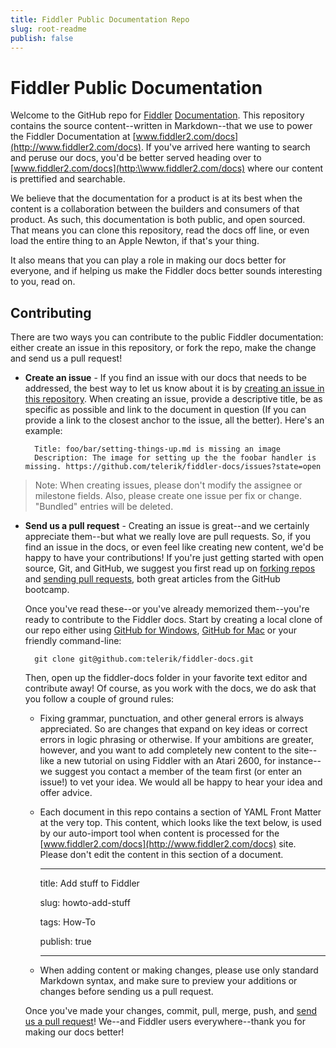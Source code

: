 ```yaml
---
title: Fiddler Public Documentation Repo
slug: root-readme
publish: false
---
```


# Fiddler Public Documentation

Welcome to the GitHub repo for [Fiddler](http://www.fiddler2.com) [Documentation](http://www.fiddler2.com/docs/). This repository contains the source content--written in Markdown--that we use to power the Fiddler Documentation at [www.fiddler2.com/docs](http://www.fiddler2.com/docs). If you've arrived here wanting to search and peruse our docs, you'd be better served heading over to [www.fiddler2.com/docs](http:\\www.fiddler2.com/docs) where our content is prettified and searchable. 

We believe that the documentation for a product is at its best when the content is a collaboration between the builders and consumers of that product. As such, this documentation is both public, and open sourced. That means you can clone this repository, read the docs off line, or even load the entire thing to an Apple Newton, if that's your thing.

It also means that you can play a role in making our docs better for everyone, and if helping us make the Fiddler docs better sounds interesting to you, read on.

## Contributing

There are two ways you can contribute to the public Fiddler documentation: either create an issue in this repository, or fork the repo, make the change and send us a pull request!

* **Create an issue** - If you find an issue with our docs that needs to be addressed, the best way to let us know about it is by [creating an issue in this repository](https://github.com/telerik/fiddler-docs/issues?state=open). When creating an issue, provide a descriptive title, be as specific as possible and link to the document in question (If you can provide a link to the closest anchor to the issue, all the better). Here's an example:

		Title: foo/bar/setting-things-up.md is missing an image
		Description: The image for setting up the the foobar handler is missing. https://github.com/telerik/fiddler-docs/issues?state=open
 
> Note: When creating issues, please don't modify the assignee or milestone fields. Also, please create one issue per fix or change. "Bundled" entries will be deleted.

* **Send us a pull request** - Creating an issue is great--and we certainly appreciate them--but what we really love are pull requests. So, if you find an issue in the docs, or even feel like creating new content, we'd be happy to have your contributions! If you're just getting started with open source, Git, and GitHub, we suggest you first read up on [forking repos](https://help.github.com/articles/fork-a-repo) and [sending pull requests](https://help.github.com/articles/using-pull-requests), both great articles from the GitHub bootcamp.  
	
	Once you've read these--or you've already memorized them--you're ready to contribute to the Fiddler docs. Start by creating a local clone of our repo either using [GitHub for Windows](http://windows.github.com/), [GitHub for Mac](http://mac.github.com/) or your friendly command-line:

		git clone git@github.com:telerik/fiddler-docs.git

	Then, open up the fiddler-docs folder in your favorite text editor and contribute away! Of course, as you work with the docs, we do ask that you follow a couple of ground rules:

	- Fixing grammar, punctuation, and other general errors is always appreciated. So are changes that expand on key ideas or correct errors in logic phrasing or otherwise. If your ambitions are greater, however, and you want to add completely new content to the site--like a new tutorial on using Fiddler with an Atari 2600, for instance--we suggest you contact a member of the team first (or enter an issue!) to vet your idea. We would all be happy to hear your idea and offer advice.
	- Each document in this repo contains a section of YAML Front Matter at the very top. This content, which looks like the text below, is used by our auto-import tool when content is processed for the [www.fiddler2.com/docs](http://www.fiddler2.com/docs) site. Please don't edit the content in this section of a document.

		---
		
		title: Add stuff to Fiddler
		
		slug: howto-add-stuff
		
		tags: How-To

		publish: true
		
		---

	- When adding content or making changes, please use only standard Markdown syntax, and make sure to preview your additions or changes before sending us a pull request. 

	Once you've made your changes, commit, pull, merge, push, and [send us a pull request](https://help.github.com/articles/using-pull-requests)! We--and Fiddler users everywhere--thank you for making our docs better! 
